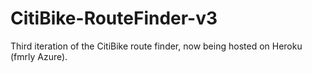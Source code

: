 # CitiBike-RouteFinder-v3
Third iteration of the CitiBike route finder, now being hosted on Heroku (fmrly Azure).
